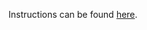 Instructions can be found [here](https://devops-lecture.as-code.link/tutorials/allocate-virtual-machine-in-cloud#solution-gcp).
